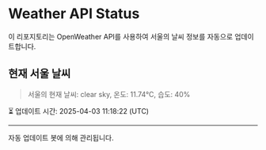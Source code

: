 
# Weather API Status

이 리포지토리는 OpenWeather API를 사용하여 서울의 날씨 정보를 자동으로 업데이트합니다.

## 현재 서울 날씨
> 서울의 현재 날씨: clear sky, 온도: 11.74°C, 습도: 40%

⏳ 업데이트 시간: 2025-04-03 11:18:22 (UTC)

---
자동 업데이트 봇에 의해 관리됩니다.

